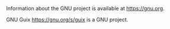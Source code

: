 Information about the GNU project is available at https://gnu.org.

GNU Guix <https://gnu.org/s/guix> is a GNU project.
